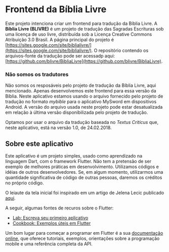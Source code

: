 # Frontend da Bíblia Livre

Este projeto intenciona criar um frontend para tradução da Bíblia Livre. A **Bíblia Livre (BLIVRE)**  é um projeto de tradução das Sagradas Escrituras sob uma licença de uso livre, distribuída sob a Licença Creative Commons Atribuição 3.0 Brasil. A página principal do projeto é  [https://sites.google.com/site/biblialivre/](https://sites.google.com/site/biblialivre/). O repositório contendo os arquivos-fonte da tradução pode ser acessadp aqui: [https://github.com/blivre/BibliaLivre](https://github.com/blivre/BibliaLivre).


### Não somos os tradutores

Não somos os resposáveis pelo projeto de tradução da Bíblia Livre, aqui mencionado. Apenas desenvolvemos este frontend para essa versão da Bíblia. Neste aplicativo estamos usando o arquivo fornecido pelo projeto de tradução no formato *mybible* para o aplicativo MySword em dispositivos Android. A versão do arquivo usada neste projeto pode estar desatualizada em relação à última versão disponibilizada pelo projeto de tradução.


Optamos por usar o arquivo da tradução baseada no *Textus Criticus* que, neste aplicativo, está na versão 1.0, de 24.02.2018.


## Sobre este aplicativo

Este aplicativo é um projeto simples, usado como aprendizado na linguagem Dart, com o framework Flutter. Não tem a pretensão de ser exemplo de melhores práticas em desenvolvimento. Utilizamos códigos e idéias de outros desenvolvedores. Se, em algum momento, utilizarmos uma quantidade significativa de código de outras pessoas, daremos os créditos no próprio código.

O leiaute da tela inicial foi inspirado em um artigo de Jelena Lecic publicado [aqui](https://medium.com/@jelenaaa.lecic/complex-layout-in-flutter-example-8c50e81d5aa9).
 

A seguir, algumas fontes de recuros sobre o Flutter:

- [Lab: Escreva seu primeiro aplicativo](https://flutter.dev/docs/get-started/codelab)
- [Cookbook: Exemplos úteis em Flutter](https://flutter.dev/docs/cookbook)

Um bom lugar para começar a programar em Flutter é a sua [documentação online](https://flutter.dev/docs), que oferece tutoriais, exemplos, orientações sobre a programação mobile e uma referência completa da API.
